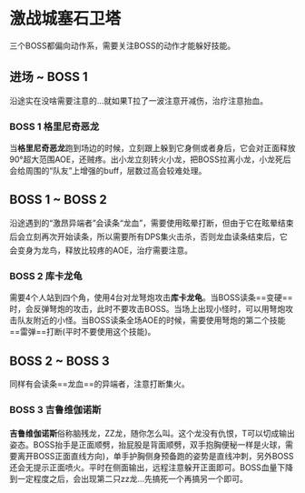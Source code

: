 # 激战城塞石卫塔

三个BOSS都偏向动作系，需要关注BOSS的动作才能躲好技能。

## 进场 ~ BOSS 1

沿途实在没啥需要注意的…就如果T拉了一波注意开减伤，治疗注意抬血。

### BOSS 1 格里尼奇恶龙
当**格里尼奇恶龙**跑到场边的时候，立刻跟上躲到它身侧或者身后，它会对正面释放90°超大范围AOE，还贼疼。出小龙立刻转火小龙，把BOSS拉离小龙，小龙死后会给周围的“队友”上增强的buff，层数过高会较难处理。

## BOSS 1 ~ BOSS 2

沿途遇到的“激昂异端者”会读条“龙血”，需要使用眩晕打断，但由于它在眩晕结束后会立刻再次开始读条，所以需要所有<img class="no-zoom sm-icon" :src="$withBase('/images/jobs/dps.png')" height="20">DPS集火击杀，否则龙血读条结束后，它会变身为龙鸟，释放比较疼的AOE，<img class="no-zoom sm-icon" :src="$withBase('/images/jobs/healer.png')" height="20">治疗需要注意。

### BOSS 2 库卡龙龟
需要4个人站到四个角，使用4台对龙弩炮攻击**库卡龙龟**。当BOSS读条==变硬==时，会反弹弩炮的攻击，此时不要攻击BOSS。当场上出现小怪时，可以用弩炮攻击队友附近的小怪。当BOSS读条全场AOE的时候，需要使用弩炮的第二个技能==雷弹==打断(平时不要使用这个技能)。

## BOSS 2 ~ BOSS 3

同样有会读条==龙血==的异端者，注意打断集火。

### BOSS 3 吉鲁维伽诺斯
**吉鲁维伽诺斯**俗称脑残龙，ZZ龙，随你怎么叫。这个龙没有仇恨，<img class="no-zoom sm-icon" :src="$withBase('/images/jobs/tank.png')" height="20">T可以切成输出姿态。BOSS抬手是正面顺劈，抬屁股是背面顺劈，双手抱胸便秘一样是火球，需要离开BOSS正面直线方向)，单手护胸侧身预备跑的姿势是直线冲刺，另外BOSS还会无提示正面喷火。平时在侧面输出，远程注意躲开正面即可。BOSS血量下降到一定程度之后，会出现第二只zz龙…先搞死一个再搞另一个即可。